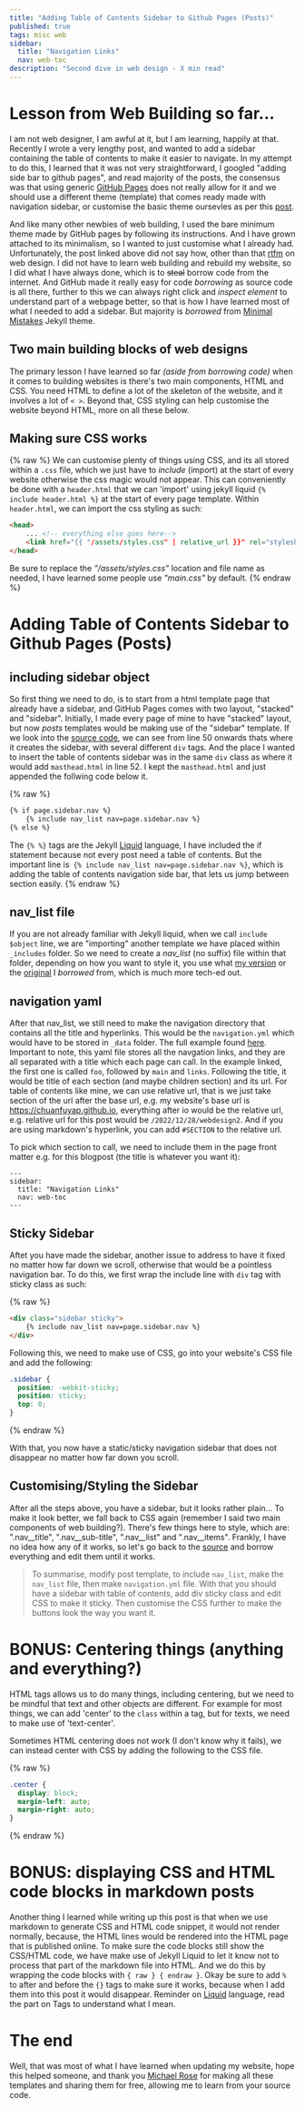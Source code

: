 ```yaml
---
title: "Adding Table of Contents Sidebar to Github Pages (Posts)"
published: true
tags: misc web
sidebar:
  title: "Navigation Links"
  nav: web-toc
description: "Second dive in web design - X min read"
---
```

<a class="anchor" id="top"></a>

# Lesson from Web Building so far...
I am not web designer, I am awful at it, but I am learning, happily at that. Recently I wrote a very lengthy post, and wanted to add a sidebar containing the table of contents to make it easier to navigate. In my attempt to do this, I learned that it was not very straightforward, I googled "adding side bar to github pages", and read majority of the posts, the consensus was that using generic [GitHub Pages](https://pages.github.com) does not really allow for it and we should use a different theme (template) that comes ready made with navigation sidebar, or customise the basic theme oursevles as per this [post](https://stackoverflow.com/questions/63410862/sidebar-on-github-pages). 

And like many other newbies of web building, I used the bare minimum theme made by GitHub pages by following its instructions. And I have grown attached to its minimalism, so I wanted to just customise what I already had. Unfortunately, the post linked above did not say how, other than that [rtfm](https://en.wikipedia.org/wiki/RTFM) on web design. I did not have to learn web building and rebuild my website, so I did what I have always done, which is to ~~steal~~ borrow code from the internet. And GitHub made it really easy for code _borrowing_ as source code is all there, further to this we can always right click and _inspect element_ to understand part of a webpage better, so that is how I have learned most of what I needed to add a sidebar. But majority is _borrowed_ from [Minimal Mistakes](https://mmistakes.github.io/minimal-mistakes/) Jekyll theme. 

<a class="anchor" id="html"></a>

## Two main building blocks of web designs
The primary lesson I have learned so far _(aside from borrowing code)_ when it comes to building websites is there's two main components, HTML and CSS. You need HTML to define a lot of the skeleton of the website, and it involves a lot of `< >`. Beyond that, CSS styling can help customise the website beyond HTML, more on all these below. 

<a class="anchor" id="css"></a>

## Making sure CSS works
{% raw %}
We can customise plenty of things using CSS, and its all stored within a `.css` file, which we just have to _include_ (import) at the start of every website otherwise the css magic would not appear. This can conveniently be done with a `header.html` that we can 'import' using jekyll liquid `{% include header.html %}` at the start of every page template. Within `header.html`, we can import the css styling as such:

```html
<head>
    ... <!-- everything else goes here-->
    <link href="{{ "/assets/styles.css" | relative_url }}" rel="stylesheet" type="text/css">
</head>
```
Be sure to replace the _"/assets/styles.css"_ location and file name as needed, I have learned some people use _"main.css"_ by default. 
{% endraw %}

<a class="anchor" id="sidebar"></a>

# Adding Table of Contents Sidebar to Github Pages (Posts)
## including sidebar object
So first thing we need to do, is to start from a html template page that already have a sidebar, and GitHub Pages comes with two layout, "stacked" and "sidebar". Initially, I made every page of mine to have "stacked" layout, but now _posts_ templates would be making use of the "sidebar" template. If we look into the [source code](https://github.com/github/personal-website/blob/master/_layouts/post.html), we can see from line 50 onwards thats where it creates the sidebar, with several different `div` tags. And the place I wanted to insert the table of contents sidebar was in the same `div` class as where it would add `masthead.html` in line 52. I kept the `masthead.html` and just appended the follwing code below it.

{% raw %}
```html
{% if page.sidebar.nav %}
    {% include nav_list nav=page.sidebar.nav %}
{% else %}
```

The `{% %}` tags are the Jekyll [Liquid](https://jekyllrb.com/docs/liquid/) language, I have included the if statement because not every post need a table of contents. But the important line is` {% include nav_list nav=page.sidebar.nav %}`, which is adding the table of contents navigation side bar, that lets us jump between section easily. 
{% endraw %}

<a class="anchor" id="navlist"></a>

## nav_list file
If you are not already familiar with Jekyll liquid, when we call `include $object` line, we are "importing" another template we have placed within `_includes` folder. So we need to create a _nav_list_ (no suffix) file within that folder, depending on how you want to style it, you use what [my version](https://github.com/chuanfuyap/chuanfuyap.github.io/blob/master/_includes/nav_list) or the [original](https://github.com/mmistakes/minimal-mistakes/blob/c521fe58df548342b2c228ecc99ce7009befb35f/_includes/nav_list) I _borrowed_ from, which is much more tech-ed out. 

<a class="anchor" id="yml"></a>

## navigation yaml
After that nav_list, we still need to make the navigation directory that contains all the title and hyperlinks. This would be the `navigation.yml` which would have to be stored in `_data` folder. The full example found [here](https://github.com/mmistakes/minimal-mistakes/blob/641ca6f3d8cd8fb0ae24e4f77b2e62a44a65e53b/docs/_data/navigation.yml). Important to note, this yaml file stores all the navgation links, and they are all separated with a title which each page can call. In the example linked, the first one is called `foo`, followed by `main` and `links`. Following the title, it would be title of each section (and maybe children section) and its url. For table of contents like mine, we can use relative url, that is we just take section of the url after the base url, e.g. my website's base url is https://chuanfuyap.github.io, everything after io would be the relative url, e.g. relative url for this post would be `/2022/12/28/webdesign2`. And if you are using markdown's hyperlink, you can add `#SECTION` to the relative url. 

To pick which section to call, we need to include them in the page front matter e.g. for this blogpost (the title is whatever you want it):

```
---
sidebar:
  title: "Navigation Links"
  nav: web-toc
---
```

<a class="anchor" id="sticky"></a>

## Sticky Sidebar
Aftet you have made the sidebar, another issue to address to have it fixed no matter how far down we scroll, otherwise that would be a pointless navigation bar. To do this, we first wrap the include line with `div` tag with sticky class as such:

{% raw %}
```html
<div class="sidebar sticky">
    {% include nav_list nav=page.sidebar.nav %}
</div>
```
Following this, we need to make use of CSS, go into your website's CSS file and add the following:

```css
.sidebar {
  position: -webkit-sticky;
  position: sticky;
  top: 0;
}
```
{% endraw %}

With that, you now have a static/sticky navigation sidebar that does not disappear no matter how far down you scroll.

<a class="anchor" id="style"></a>

## Customising/Styling the Sidebar
After all the steps above, you have a sidebar, but it looks rather plain... To make it look better, we fall back to CSS again (remember I said two main components of web building?). There's few things here to style, which are: ".nav__title", ".nav__sub-title", ".nav__list" and ".nav__items". Frankly, I have no idea how any of it works, so let's go back to the [source](https://github.com/mmistakes/minimal-mistakes/blob/641ca6f3d8cd8fb0ae24e4f77b2e62a44a65e53b/_sass/minimal-mistakes/_navigation.scss) and borrow everything and edit them until it works. 


> To summarise, modify post template, to include `nav_list`, make the `nav_list` file, then make `navigation.yml` file. With that you should have a sidebar with table of contents, add div sticky class and edit CSS to make it sticky. Then customise the CSS further to make the buttons look the way you want it. 

<a class="anchor" id="centre"></a>

# BONUS: Centering things (anything and everything?)
HTML tags allows us to do many things, including centering, but we need to be mindful that text and other objects are different. For example for most things, we can add 'center' to the `class` within a tag, but for texts, we need to make use of 'text-center'.

Sometimes HTML centering does not work (I don't know why it fails), we can instead center with CSS by adding the following to the CSS file. 

{% raw %}
```css
.center {
  display: block;
  margin-left: auto;
  margin-right: auto;
}
``` 
{% endraw %}

<a class="anchor" id="raw"></a>

# BONUS: displaying CSS and HTML code blocks in markdown posts
Another thing I learned while writing up this post is that when we use markdown to generate CSS and HTML code snippet, it would not render normally, because, the HTML lines would be rendered into the HTML page that is published online. To make sure the code blocks still show the CSS/HTML code, we have make use of Jekyll Liquid to let it know not to process that part of the markdown file into HTML. And we do this by wrapping the code blocks with `{ raw } { endraw }`. Okay be sure to add `%` to after and before the  `{}` tags to make sure it works, because when I add them into this post it would disappear. Reminder on [Liquid](https://jekyllrb.com/docs/step-by-step/02-liquid/) language, read the part on Tags to understand what I mean. 


# The end
Well, that was most of what I have learned when updating my website, hope this helped someone, and thank you [Michael Rose](https://github.com/mmistakes) for making all these templates and sharing them for free, allowing me to learn from your source code. 